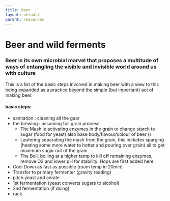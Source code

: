 ```yaml
--- 
title: beer
layout: default
parent: resources
---
```

# Beer and wild ferments

### Beer is its own microbial marvel that proposes a multitude of ways of entangling the visible and invisible world around us with culture
This is a list of the basic steps involved in making beer with a view to this being expanded as a practice beyond the simple (but important) act of making beer.
#### basic steps:

- sanitation : cleaning all the gear
- the brewing : assuming full grain process:
	- The Mash ie activating enzymes in the grain to change starch to sugar (food for yeast) also base body/flavour/colour of beer ()
	- Lautering separating the mash from the grain, this includes sparging (heating some more water to hotter and pouring over grain) all to get maximum sugar out of the grain
	- The Boil, boiling at a higher temp to kill off remaining enzymes,  remove O2 and lower pH for stability. Hops are first added here
- Cool Down as fast as possible (room temp in 20min)
- Transfer to primary fermenter (gravity reading)
- pitch yeast and aerate
- 1st fermentation (yeast converts sugars to alcohol) 
- 2nd fermentation (if doing)
- rack